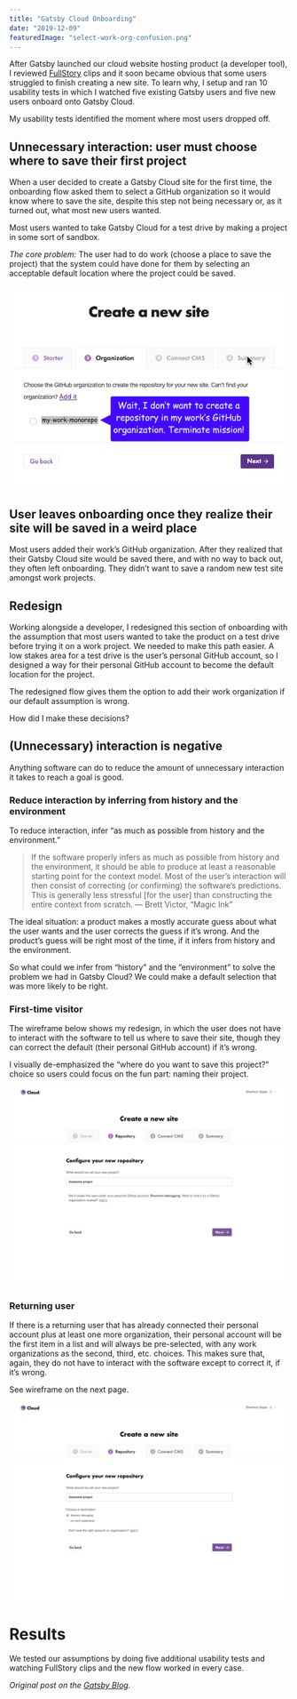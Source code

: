 ```yaml
---
title: "Gatsby Cloud Onboarding"
date: "2019-12-09"
featuredImage: "select-work-org-confusion.png"
---
```


After Gatsby launched our cloud website hosting product (a developer tool), I reviewed [FullStory](https://www.fullstory.com/) clips and it soon became obvious that some users struggled to finish creating a new site. To learn why, I setup and ran 10 usability tests in which I watched five existing Gatsby users and five new users onboard onto Gatsby Cloud.

My usability tests identified the moment where most users dropped off.

## Unnecessary interaction: user must choose where to save their first project
When a user decided to create a Gatsby Cloud site for the first time, the onboarding flow asked them to select a GitHub organization so it would know where to save the site, despite this step not being necessary or, as it turned out, what most new users wanted.

Most users wanted to take Gatsby Cloud for a test drive by making a project in some sort of sandbox.

*The core problem:* The user had to do work (choose a place to save the project) that the system could have done for them by selecting an acceptable default location where the project could be saved.

![Users confused when selecting organization](select-work-org-confusion.png)

## User leaves onboarding once they realize their site will be saved in a weird place
Most users added their work’s GitHub organization. After they realized that their Gatsby Cloud site would be saved there, and with no way to back out, they often left onboarding. They didn’t want to save a random new test site amongst work projects.

## Redesign
Working alongside a developer, I redesigned this section of onboarding with the assumption that most users wanted to take the product on a test drive before trying it on a work project. We needed to make this path easier. A low stakes area for a test drive is the user’s personal GitHub account, so I designed a way for their personal GitHub account to become the default location for the project.

The redesigned flow gives them the option to add their work organization if our default assumption is wrong.

How did I make these decisions?

## (Unnecessary) interaction is negative
Anything software can do to reduce the amount of unnecessary interaction it takes to reach a goal is good.

### Reduce interaction by inferring from history and the environment
To reduce interaction, infer “as much as possible from history and the environment.”

> If the software properly infers as much as possible from history and the environment, it should be able to produce at least a reasonable starting point for the context model. Most of the user’s interaction will then consist of correcting (or confirming) the software’s predictions. This is generally less stressful [for the user] than constructing the entire context from scratch.
— Brett Victor, “Magic Ink”

The ideal situation: a product makes a mostly accurate guess about what the user wants and the user corrects the guess if it’s wrong. And the product’s guess will be right most of the time, if it infers from history and the environment.

So what could we infer from “history” and the “environment” to solve the problem we had in Gatsby Cloud? We could make a default selection that was more likely to be right.

### First-time visitor
The wireframe below shows my redesign, in which the user does not have to interact with the software to tell us where to save their site, though they can correct the default (their personal GitHub account) if it’s wrong.

I visually de-emphasized the “where do you want to save this project?” choice so users could focus on the fun part: naming their project.

![First time user](first-time-user.png)

### Returning user
If there is a returning user that has already connected their personal account plus at least one more organization, their personal account will be the first item in a list and will always be pre-selected, with any work organizations as the second, third, etc. choices. This makes sure that, again, they do not have to interact with the software except to correct it, if it’s wrong.

See wireframe on the next page.

![Returning user](returning-user.png)

# Results
We tested our assumptions by doing five additional usability tests and watching FullStory clips and the new flow worked in every case.


_Original post on the [Gatsby Blog](https://www.gatsbyjs.com/blog/2019-12-11-reducing-interaction-cloud)._

